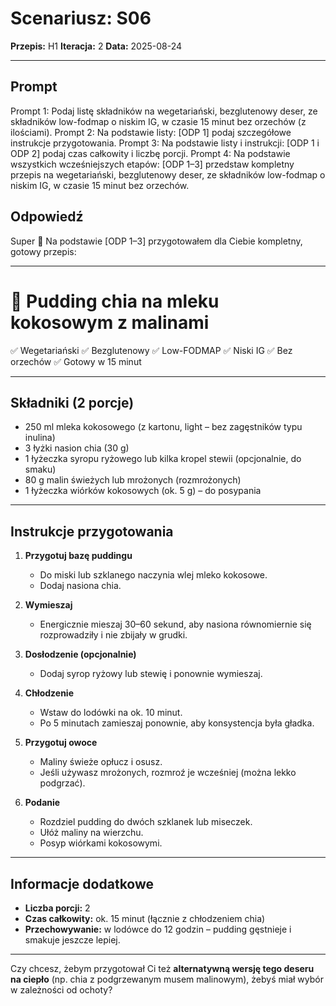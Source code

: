 ﻿# Scenariusz: S06
**Przepis:** H1
**Iteracja:** 2
**Data:** 2025-08-24

---

## Prompt
Prompt 1: Podaj listę składników na wegetariański, bezglutenowy deser, ze składników low-fodmap o niskim IG, w czasie 15 minut bez orzechów (z ilościami). Prompt 2: Na podstawie listy: [ODP 1] podaj szczegółowe instrukcje przygotowania. Prompt 3: Na podstawie listy i instrukcji: [ODP 1 i ODP 2] podaj czas całkowity i liczbę porcji. Prompt 4: Na podstawie wszystkich wcześniejszych etapów: [ODP 1–3] przedstaw kompletny przepis na wegetariański, bezglutenowy deser, ze składników low-fodmap o niskim IG, w czasie 15 minut bez orzechów.


## Odpowiedź
Super 🙂 Na podstawie \[ODP 1–3] przygotowałem dla Ciebie kompletny, gotowy przepis:

---

# 🍓 Pudding chia na mleku kokosowym z malinami

✅ Wegetariański
✅ Bezglutenowy
✅ Low-FODMAP
✅ Niski IG
✅ Bez orzechów
✅ Gotowy w 15 minut

---

## Składniki (2 porcje)

* 250 ml mleka kokosowego (z kartonu, light – bez zagęstników typu inulina)
* 3 łyżki nasion chia (30 g)
* 1 łyżeczka syropu ryżowego lub kilka kropel stewii (opcjonalnie, do smaku)
* 80 g malin świeżych lub mrożonych (rozmrożonych)
* 1 łyżeczka wiórków kokosowych (ok. 5 g) – do posypania

---

## Instrukcje przygotowania

1. **Przygotuj bazę puddingu**

   * Do miski lub szklanego naczynia wlej mleko kokosowe.
   * Dodaj nasiona chia.

2. **Wymieszaj**

   * Energicznie mieszaj 30–60 sekund, aby nasiona równomiernie się rozprowadziły i nie zbijały w grudki.

3. **Dosłodzenie (opcjonalnie)**

   * Dodaj syrop ryżowy lub stewię i ponownie wymieszaj.

4. **Chłodzenie**

   * Wstaw do lodówki na ok. 10 minut.
   * Po 5 minutach zamieszaj ponownie, aby konsystencja była gładka.

5. **Przygotuj owoce**

   * Maliny świeże opłucz i osusz.
   * Jeśli używasz mrożonych, rozmroź je wcześniej (można lekko podgrzać).

6. **Podanie**

   * Rozdziel pudding do dwóch szklanek lub miseczek.
   * Ułóż maliny na wierzchu.
   * Posyp wiórkami kokosowymi.

---

## Informacje dodatkowe

* **Liczba porcji:** 2
* **Czas całkowity:** ok. 15 minut (łącznie z chłodzeniem chia)
* **Przechowywanie:** w lodówce do 12 godzin – pudding gęstnieje i smakuje jeszcze lepiej.

---

Czy chcesz, żebym przygotował Ci też **alternatywną wersję tego deseru na ciepło** (np. chia z podgrzewanym musem malinowym), żebyś miał wybór w zależności od ochoty?
